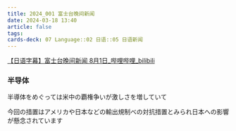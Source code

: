 ```yaml
---
title: 2024_001 富士台晚间新闻
date: 2024-03-18 13:40
article: false
tags: 
cards-deck: 07 Language::02 日语::05 日语新闻
---
```


[【日语字幕】富士台晚间新闻 8月1日\_哔哩哔哩\_bilibili](https://www.bilibili.com/video/BV1vx4y1X7VU/?spm_id_from=333.1007.0.0&vd_source=338635871bb18ae304690456cef4e012)

### 半导体 

半導体をめぐっては米中の覇権争いが激しさを増していて [](https://www.bilibili.com/video/BV1vx4y1X7VU?t=213.6)


今回の措置はアメリカや日本などの輸出規制べの対抗措置とみられ日本への影響が懸念されています
